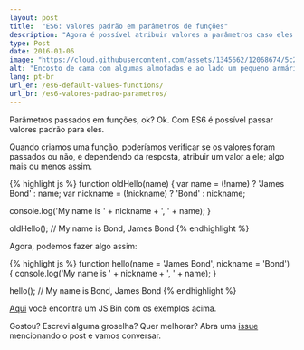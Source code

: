 ```yaml
---
layout: post
title:  "ES6: valores padrão em parâmetros de funções"
description: "Agora é possível atribuir valores a parâmetros caso eles não sejam passados o/"
type: Post
date: 2016-01-06
image: "https://cloud.githubusercontent.com/assets/1345662/12068674/5c23b1b6-aff9-11e5-8118-2d1b6ddbab78.jpg"
alt: "Encosto de cama com algumas almofadas e ao lado um pequeno armário com um despertador em cima"
lang: pt-br
url_en: /es6-default-values-functions/
url_br: /es6-valores-padrao-parametros/
---
```


Parâmetros passados em funções, ok? Ok. Com ES6 é possível passar valores padrão para eles.

Quando criamos uma função, poderíamos verificar se os valores foram passados ou não, e dependendo da resposta, atribuir um valor a ele; algo mais ou menos assim.

{% highlight js %}
function oldHello(name) {
  var name = (!name) ? 'James Bond' : name;
  var nickname = (!nickname) ? 'Bond' : nickname;
  
  console.log('My name is ' + nickname + ', ' + name);
}

oldHello();
// My name is Bond, James Bond
{% endhighlight %}

Agora, podemos fazer algo assim:

{% highlight js %}
function hello(name = 'James Bond', nickname = 'Bond') {
  console.log('My name is ' + nickname + ', ' + name);
}

hello();
// My name is Bond, James Bond
{% endhighlight %}

[Aqui](http://jsbin.com/kofifu/edit?js,console) você encontra um JS Bin com os exemplos acima.

Gostou? Escrevi alguma groselha? Quer melhorar? Abra uma [issue](https://github.com/raphaelfabeni/raphaelfabeni.github.io/issues) mencionando o post e vamos conversar.
